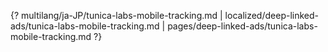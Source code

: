 {? multilang/ja-JP/tunica-labs-mobile-tracking.md | localized/deep-linked-ads/tunica-labs-mobile-tracking.md | pages/deep-linked-ads/tunica-labs-mobile-tracking.md ?}
